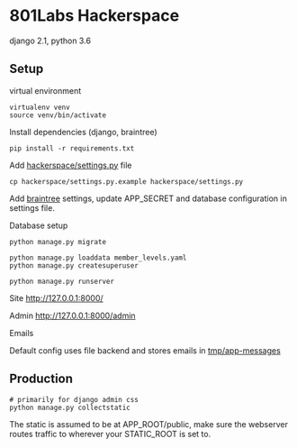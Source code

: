 # 801Labs Hackerspace

django 2.1, python 3.6

## Setup

virtual environment

    virtualenv venv
    source venv/bin/activate

Install dependencies (django, braintree)

    pip install -r requirements.txt

Add [hackerspace/settings.py](hackerspace/settings.py) file

    cp hackerspace/settings.py.example hackerspace/settings.py

Add [braintree](https://www.braintreepayments.com/sandbox) settings, update APP_SECRET and database configuration in settings file.

Database setup

    python manage.py migrate

    python manage.py loaddata member_levels.yaml
    python manage.py createsuperuser

    python manage.py runserver

Site http://127.0.0.1:8000/

Admin http://127.0.0.1:8000/admin

Emails

Default config uses file backend and stores emails in [tmp/app-messages](tmp/app-messages)

## Production

    # primarily for django admin css
    python manage.py collectstatic

The static is assumed to be at APP_ROOT/public, make sure the webserver routes traffic to wherever your STATIC_ROOT is set to.
